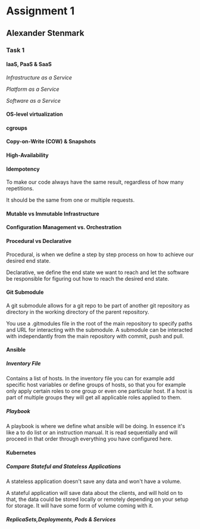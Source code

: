 Assignment 1
======
## Alexander Stenmark
### Task 1

#### IaaS, PaaS & SaaS
*Infrastructure as a Service*

*Platform as a Service*

*Software as a Service*

#### OS-level virtualization

#### cgroups

#### Copy-on-Write (COW) & Snapshots

#### High-Availability

#### Idempotency
To make our code always have the same result, regardless of how many repetitions.

It should be the same from one or multiple requests.

#### Mutable vs Immutable Infrastructure

#### Configuration Management vs. Orchestration

#### Procedural vs Declarative
Procedural, is when we define a step by step process on how to achieve our desired end state.

Declarative, we define the end state we want to reach and let the software be responsible for figuring out how to reach the desired end state.
#### Git Submodule
A git submodule allows for a git repo to be part of another git repository as directory in the working directory of the parent repository. 

You use a .gitmodules file in the root of the main repository to specify paths and URL for interacting with the submodule. A submodule can be interacted with independantly from the main repository with commit, push and pull.
#### Ansible

##### *Inventory File*

Contains a list of hosts. In the inventory file you can for  example add specific host variables or define groups of hosts, so that you for example only apply certain roles to one group or even one particular host. If a host is part of multiple groups they will get all applicable roles applied to them.
##### *Playbook*
A playbook is where we define what ansible will be doing. In essence it's like a to do list or an instruction manual. It is read sequentially and will proceed in that order through everything you have configured here. 

#### Kubernetes

##### *Compare Stateful and Stateless Applications*
A stateless application doesn't save any data and won't have a volume.

A stateful application will save data about the clients, and will hold on to that, the data could be stored locally or remotely depending on your setup for storage. It will have some form of volume coming with it. 
##### *ReplicaSets,Deployments, Pods & Services*
